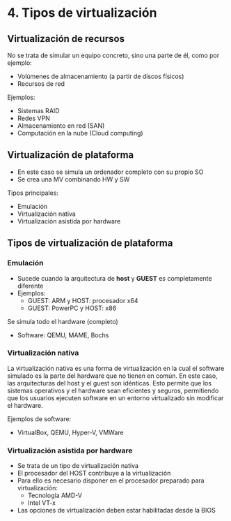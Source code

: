 # 4. Tipos de virtualización

## Virtualización de recursos

No se trata de simular un equipo concreto, sino una parte de él, como por ejemplo:

- Volúmenes de almacenamiento (a partir de discos físicos)
- Recursos de red

Ejemplos:

- Sistemas RAID
- Redes VPN
- Almacenamiento en red (SAN)
- Computación en la nube (Cloud computing)

## Virtualización de plataforma

- En este caso se simula un ordenador completo con su propio SO
- Se crea una MV combinando HW y SW

Tipos principales:

- Emulación
- Virtualización nativa
- Virtualización asistida por hardware

## Tipos de virtualización de plataforma

### Emulación

- Sucede cuando la arquitectura de **host** y **GUEST** es completamente diferente
- Ejemplos:
  - GUEST: ARM y HOST: procesador x64
  - GUEST: PowerPC y HOST: x86

Se simula todo el hardware (completo)

- Software: QEMU, MAME, Bochs

### Virtualización nativa

La virtualización nativa es una forma de virtualización en la cual el software simulado es la parte del hardware que no tienen en común. En este caso, las arquitecturas del host y el guest son idénticas. Esto permite que los sistemas operativos y el hardware sean eficientes y seguros, permitiendo que los usuarios ejecuten software en un entorno virtualizado sin modificar el hardware.

Ejemplos de software:

- VirtualBox, QEMU, Hyper-V, VMWare

### Virtualización asistida por hardware

- Se trata de un tipo de virtualización nativa
- El procesador del HOST contribuye a la virtualización
- Para ello es necesario disponer en el procesador preparado para virtualización:
  - Tecnología AMD-V
  - Intel VT-x
- Las opciones de virtualización deben estar habilitadas desde la BIOS